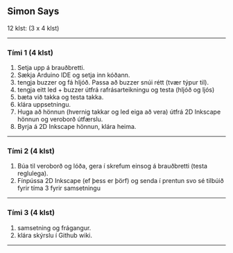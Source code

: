 ## Simon Says

12 klst: (3 x 4 klst)

---

### Tími 1 (4 klst)

1. Setja upp á brauðbretti.
  1. Sækja Arduino IDE og setja inn kóðann.
  1. tengja buzzer og fá hljóð. Passa að buzzer snúi rétt (tvær týpur til).
  1. tengja eitt led + buzzer útfrá rafrásarteikningu og testa  (hljóð og ljós)
  1. bæta við takka og testa takka.
  1. klára uppsetningu.
1. Huga að hönnun (hvernig takkar og led eiga að vera) útfrá 2D Inkscape hönnun og veroborð útfærslu.
1. Byrja á 2D Inkscape hönnun, klára heima.
---

### Tími 2 (4 klst)
1. Búa til veroborð og lóða, gera í skrefum einsog á brauðbretti (testa reglulega).
1. Fínpússa 2D Inkscape  (ef þess er þörf) og senda í prentun svo sé tilbúið fyrir tíma 3 fyrir samsetningu 

---

### Tími 3 (4 klst)
1. samsetning og frágangur.
1. klára skýrslu í Github wiki.

---
